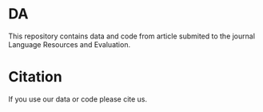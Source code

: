 # DA

This repository contains data and code from article submited to the journal Language Resources and Evaluation.

# Citation
If you use our data or code please  cite us.
